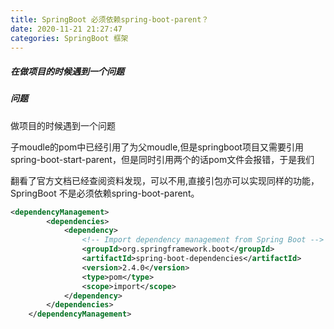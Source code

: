 ```yaml
---
title: SpringBoot 必须依赖spring-boot-parent？
date: 2020-11-21 21:27:47
categories: SpringBoot 框架
---
```


##### 在做项目的时候遇到一个问题

##### 问题

做项目的时候遇到一个问题

子moudle的pom中已经引用了<parent>为父moudle,但是springboot项目又需要引用
spring-boot-start-parent，但是同时引用两个<parent>的话pom文件会报错，于是我们

翻看了官方文档已经查阅资料发现，可以不用<parent>,直接引包亦可以实现同样的功能，SpringBoot 不是必须依赖spring-boot-parent。

```xml
<dependencyManagement>
        <dependencies>
            <dependency>
                <!-- Import dependency management from Spring Boot -->
                <groupId>org.springframework.boot</groupId>
                <artifactId>spring-boot-dependencies</artifactId>
                <version>2.4.0</version>
                <type>pom</type>
                <scope>import</scope>
            </dependency>
        </dependencies>
    </dependencyManagement>
```

